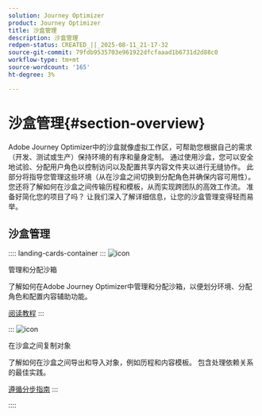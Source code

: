 ```yaml
---
solution: Journey Optimizer
product: Journey Optimizer
title: 沙盒管理
description: 沙盒管理
redpen-status: CREATED_||_2025-08-11_21-17-32
source-git-commit: 79fdb9535703e961922dfcfaaad1b6731d2d88c0
workflow-type: tm+mt
source-wordcount: '165'
ht-degree: 3%

---
```



# 沙盒管理{#section-overview}

Adobe Journey Optimizer中的沙盒就像虚拟工作区，可帮助您根据自己的需求（开发、测试或生产）保持环境的有序和量身定制。 通过使用沙盒，您可以安全地试验、分配用户角色以控制访问以及配置共享内容文件夹以进行无缝协作。 此部分将指导您管理这些环境（从在沙盒之间切换到分配角色并确保内容可用性）。 您还将了解如何在沙盒之间传输历程和模板，从而实现跨团队的高效工作流。 准备好简化您的项目了吗？ 让我们深入了解详细信息，让您的沙盒管理变得轻而易举。

## 沙盒管理

:::: landing-cards-container
:::
![icon](https://cdn.experienceleague.adobe.com/icons/circle-play.svg)

管理和分配沙箱

了解如何在Adobe Journey Optimizer中管理和分配沙箱，以便划分环境、分配角色和配置内容辅助功能。

[阅读教程](../using/administration/sandboxes.md)
:::

:::
![icon](https://cdn.experienceleague.adobe.com/icons/list-check.svg)

在沙盒之间复制对象

了解如何在沙盒之间导出和导入对象，例如历程和内容模板。 包含处理依赖关系的最佳实践。

[遵循分步指南](../using/configuration/copy-objects-to-sandbox.md)
:::

::::
